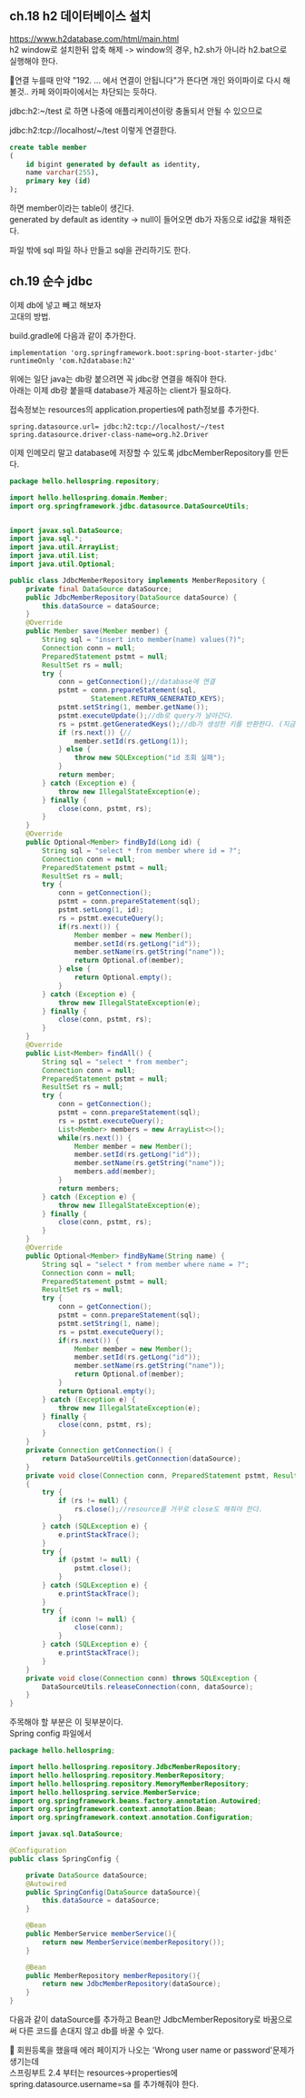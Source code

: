 ## ch.18 h2 데이터베이스 설치
https://www.h2database.com/html/main.html  
h2 window로 설치한뒤 압축 해제 -> window의 경우, h2.sh가 아니라 h2.bat으로 실행해야 한다.  

🥕연결 누를때 만약 "192. ...  에서 연결이 안됩니다"가 뜬다면 개인 와이파이로 다시 해볼것.. 카페 와이파이에서는 차단되는 듯하다.  

jdbc:h2:~/test 로 하면 나중에 애플리케이션이랑 충돌되서 안될 수 있으므로

jdbc:h2:tcp://localhost/~/test 이렇게 연결한다.  
```sql
create table member
(
    id bigint generated by default as identity,
    name varchar(255),
    primary key (id)
);
```  
하면 member이라는 table이 생긴다.  
generated by default as identity -> null이 들어오면 db가 자동으로 id값을 채워준다.  
  
파일 밖에 sql 파일 하나 만들고 sql을 관리하기도 한다.  
  
## ch.19 순수 jdbc  
이제 db에 넣고 빼고 해보자  
고대의 방법.  
  
build.gradle에 다음과 같이 추가한다.  
```
implementation 'org.springframework.boot:spring-boot-starter-jdbc'
runtimeOnly 'com.h2database:h2'
```
위에는 일단 java는 db랑 붙으려면 꼭 jdbc랑 연결을 해줘야 한다.  
아래는 이제 db랑 붙을때 database가 제공하는 client가 필요하다.  
  
접속정보는 resources의 application.properties에 path정보를 추가한다.  
```
spring.datasource.url= jdbc:h2:tcp://localhost/~/test
spring.datasource.driver-class-name=org.h2.Driver
```  
이제 인메모리 말고 database에 저장할 수 있도록 jdbcMemberRepository를 만든다.  
```java
package hello.hellospring.repository;

import hello.hellospring.domain.Member;
import org.springframework.jdbc.datasource.DataSourceUtils;


import javax.sql.DataSource;
import java.sql.*;
import java.util.ArrayList;
import java.util.List;
import java.util.Optional;

public class JdbcMemberRepository implements MemberRepository {
    private final DataSource dataSource;
    public JdbcMemberRepository(DataSource dataSource) {
        this.dataSource = dataSource;
    }
    @Override
    public Member save(Member member) {
        String sql = "insert into member(name) values(?)";
        Connection conn = null;
        PreparedStatement pstmt = null;
        ResultSet rs = null;
        try {
            conn = getConnection();//database에 연결
            pstmt = conn.prepareStatement(sql,
                    Statement.RETURN_GENERATED_KEYS);
            pstmt.setString(1, member.getName());
            pstmt.executeUpdate();//db로 query가 날아간다.
            rs = pstmt.getGeneratedKeys();//db가 생성한 키를 반환한다. (지금은 ID)
            if (rs.next()) {//
                member.setId(rs.getLong(1));
            } else {
                throw new SQLException("id 조회 실패");
            }
            return member;
        } catch (Exception e) {
            throw new IllegalStateException(e);
        } finally {
            close(conn, pstmt, rs);
        }
    }
    @Override
    public Optional<Member> findById(Long id) {
        String sql = "select * from member where id = ?";
        Connection conn = null;
        PreparedStatement pstmt = null;
        ResultSet rs = null;
        try {
            conn = getConnection();
            pstmt = conn.prepareStatement(sql);
            pstmt.setLong(1, id);
            rs = pstmt.executeQuery();
            if(rs.next()) {
                Member member = new Member();
                member.setId(rs.getLong("id"));
                member.setName(rs.getString("name"));
                return Optional.of(member);
            } else {
                return Optional.empty();
            }
        } catch (Exception e) {
            throw new IllegalStateException(e);
        } finally {
            close(conn, pstmt, rs);
        }
    }
    @Override
    public List<Member> findAll() {
        String sql = "select * from member";
        Connection conn = null;
        PreparedStatement pstmt = null;
        ResultSet rs = null;
        try {
            conn = getConnection();
            pstmt = conn.prepareStatement(sql);
            rs = pstmt.executeQuery();
            List<Member> members = new ArrayList<>();
            while(rs.next()) {
                Member member = new Member();
                member.setId(rs.getLong("id"));
                member.setName(rs.getString("name"));
                members.add(member);
            }
            return members;
        } catch (Exception e) {
            throw new IllegalStateException(e);
        } finally {
            close(conn, pstmt, rs);
        }
    }
    @Override
    public Optional<Member> findByName(String name) {
        String sql = "select * from member where name = ?";
        Connection conn = null;
        PreparedStatement pstmt = null;
        ResultSet rs = null;
        try {
            conn = getConnection();
            pstmt = conn.prepareStatement(sql);
            pstmt.setString(1, name);
            rs = pstmt.executeQuery();
            if(rs.next()) {
                Member member = new Member();
                member.setId(rs.getLong("id"));
                member.setName(rs.getString("name"));
                return Optional.of(member);
            }
            return Optional.empty();
        } catch (Exception e) {
            throw new IllegalStateException(e);
        } finally {
            close(conn, pstmt, rs);
        }
    }
    private Connection getConnection() {
        return DataSourceUtils.getConnection(dataSource);
    }
    private void close(Connection conn, PreparedStatement pstmt, ResultSet rs)
    {
        try {
            if (rs != null) {
                rs.close();//resource를 거꾸로 close도 해줘야 한다.
            }
        } catch (SQLException e) {
            e.printStackTrace();
        }
        try {
            if (pstmt != null) {
                pstmt.close();
            }
        } catch (SQLException e) {
            e.printStackTrace();
        }
        try {
            if (conn != null) {
                close(conn);
            }
        } catch (SQLException e) {
            e.printStackTrace();
        }
    }
    private void close(Connection conn) throws SQLException {
        DataSourceUtils.releaseConnection(conn, dataSource);
    }
}

```  
주목해야 할 부분은 이 뒷부분이다.  
Spring config 파일에서  
```java
package hello.hellospring;

import hello.hellospring.repository.JdbcMemberRepository;
import hello.hellospring.repository.MemberRepository;
import hello.hellospring.repository.MemoryMemberRepository;
import hello.hellospring.service.MemberService;
import org.springframework.beans.factory.annotation.Autowired;
import org.springframework.context.annotation.Bean;
import org.springframework.context.annotation.Configuration;

import javax.sql.DataSource;

@Configuration
public class SpringConfig {

    private DataSource dataSource;
    @Autowired
    public SpringConfig(DataSource dataSource){
        this.dataSource = dataSource;
    }

    @Bean
    public MemberService memberService(){
        return new MemberService(memberRepository());
    }

    @Bean
    public MemberRepository memberRepository(){
        return new JdbcMemberRepository(dataSource);
    }
}

```
다음과 같이 dataSource를 추가하고 Bean만 JdbcMemberRepository로 바꿈으로써 다른 코드를 손대지 않고 db를 바꿀 수 있다.  
  
🥕 회원등록을 했을때 에러 페이지가 나오는 'Wrong user name or password'문제가 생기는데   
스프링부트 2.4 부터는 resources->properties에 spring.datasource.username=sa 를 추가해줘야 한다.  
  
## 
